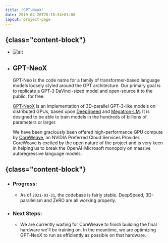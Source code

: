 ```yaml
---
title: "GPT-NeoX"
date: 2019-04-26T20:18:54+03:00
layout: project-page
---
```


## {class="content-block"}
- ![alt](../../images/art50.png)
- ## GPT-NeoX
    GPT&#8209;Neo is the code name for a family of transformer-based language models loosely styled around the GPT architecture. Our primary goal is to replicate a GPT&#8209;3&nbsp;DaVinci-sized model and open-source it to the public, for free.

    [GPT&#8209;NeoX](https://github.com/EleutherAI/gpt-neox) is an implementation of 3D-parallel GPT&#8209;3-like models on distributed GPUs, based upon [DeepSpeed](https://www.deepspeed.ai/) and [Megatron-LM](https://github.com/NVIDIA/Megatron-LM). It is designed to be able to train models in the hundreds of billions of parameters or larger.

    We have been graciously been offered high-performance GPU compute by [CoreWeave](https://www.coreweave.com/), an NVIDIA Preferred Cloud Services Provider. CoreWeave is excited by the open nature of the project and is very keen in helping us to break the OpenAI-Microsoft monopoly on massive autoregressive language models.


## {class="content-block"}
- ### Progress:
    - As of `2021-03-31`, the codebase is fairly stable. DeepSpeed, 3D-parallelism and ZeRO are all working properly.
- ### Next Steps:
    - We are currently waiting for CoreWeave to finish building the final hardware we'll be training on. In the meantime, we are optimizing GPT&#8209;NeoX to run as efficiently as possible on that hardware.

